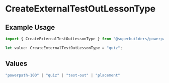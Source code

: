 # CreateExternalTestOutLessonType

## Example Usage

```typescript
import { CreateExternalTestOutLessonType } from "@superbuilders/powerpath/models/operations";

let value: CreateExternalTestOutLessonType = "quiz";
```

## Values

```typescript
"powerpath-100" | "quiz" | "test-out" | "placement"
```